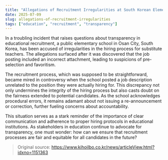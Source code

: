 ```yaml
---
title: "Allegations of Recruitment Irregularities at South Korean Elementary School"
date: 2025-07-09
slug: allegations-of-recruitment-irregularities
tags: ["education", "recruitment", "transparency"]
---
```

In a troubling incident that raises questions about transparency in educational recruitment, a public elementary school in Osan City, South Korea, has been accused of irregularities in the hiring process for substitute teachers. The allegations surfaced after it was discovered that the job posting included an incorrect attachment, leading to suspicions of pre-selection and favoritism.

The recruitment process, which was supposed to be straightforward, became mired in controversy when the school posted a job description unrelated to the position they were actually hiring for. This discrepancy not only undermines the integrity of the hiring process but also casts doubt on the fairness extended to potential candidates. As the school acknowledges procedural errors, it remains adamant about not issuing a re-announcement or correction, further fueling concerns about accountability.

This situation serves as a stark reminder of the importance of clear communication and adherence to proper hiring protocols in educational institutions. As stakeholders in education continue to advocate for transparency, one must wonder: how can we ensure that recruitment processes are fair and equitable for all candidates in the future?
> Original source: https://www.kihoilbo.co.kr/news/articleView.html?idxno=1151363